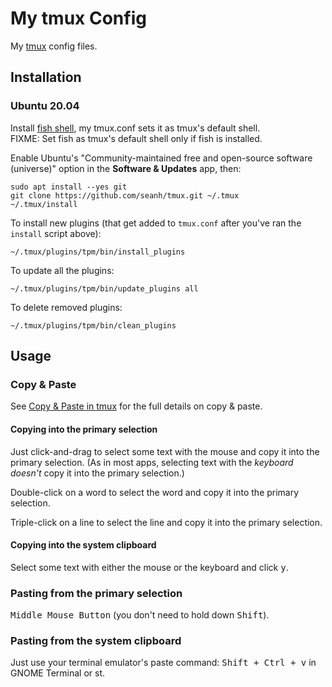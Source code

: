 My tmux Config
==============

My [tmux](https://tmux.github.io/) config files.

Installation
------------

### Ubuntu 20.04

Install [fish shell](https://github.com/seanh/fish), my tmux.conf sets it as tmux's
default shell.  
FIXME: Set fish as tmux's default shell only if fish is installed.

Enable Ubuntu's "Community-maintained free and open-source
software (universe)" option in the **Software & Updates** app,
then:

```terminal
sudo apt install --yes git
git clone https://github.com/seanh/tmux.git ~/.tmux
~/.tmux/install
```

To install new plugins (that get added to `tmux.conf` after you've ran the
`install` script above):

```terminal
~/.tmux/plugins/tpm/bin/install_plugins
```

To update all the plugins:

```terminal
~/.tmux/plugins/tpm/bin/update_plugins all
```

To delete removed plugins:

```terminal
~/.tmux/plugins/tpm/bin/clean_plugins
```

Usage
-----

### Copy & Paste

See [Copy & Paste in tmux](https://www.seanh.cc/2020/12/27/copy-and-paste-in-tmux/)
for the full details on copy & paste.

#### Copying into the primary selection

Just click-and-drag to select some text with the mouse and copy it into the primary selection.
(As in most apps, selecting text with the _keyboard_ _doesn't_ copy it into the primary selection.)

Double-click on a word to select the word and copy it into the primary selection.

Triple-click on a line to select the line and copy it into the primary selection.

#### Copying into the system clipboard

Select some text with either the mouse or the keyboard and click <kbd>y</kbd>.

### Pasting from the primary selection

<kbd>Middle Mouse Button</kbd> (you don't need to hold down <kbd>Shift</kbd>).

### Pasting from the system clipboard

Just use your terminal emulator's paste command:
<kbd><kbd>Shift</kbd> + <kbd>Ctrl</kbd> + <kbd>v</kbd></kbd> in GNOME Terminal
or st.
